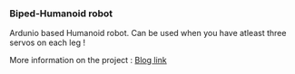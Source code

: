 ### Biped-Humanoid robot

Ardunio based Humanoid robot.
Can be used when you have atleast three servos on each leg !

More information on the project : [Blog link](https://yainnoware.blogspot.com/2018/05/humanoid-robot.html)
